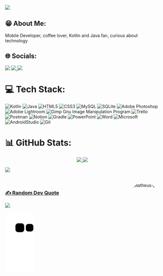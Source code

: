 [![](https://visitcount.itsvg.in/api?id=MatheusMMss&icon=5&color=1)](https://visitcount.itsvg.in)

## 😁 About Me:

Mobile Developer, coffee lover, Kotlin and Java fan, curious about technology

## 🌐 Socials:
<div> 
     <a href="https://instagram.com/matheus_11martins" target="_blank"><img src="https://img.shields.io/badge/-Instagram-%23E4405F?style=for-the-badge&logo=instagram&logoColor=white" target="_blank"></a>
     <a href = "mailto:matheus_11martins@outlook.com"><img src="https://img.shields.io/badge/Microsoft_Outlook-0078D4?style=for-the-badge&logo=microsoft-outlook&logoColor=white" target="_blank">   </a>
     <a href="https://www.linkedin.com/in/matheus-martins-730038168/" target="_blank"><img src="https://img.shields.io/badge/-LinkedIn-%230077B5?style=for-the-badge&logo=linkedin&logoColor=white" target="_blank"></a>   
  
  </div>

# 💻 Tech Stack:
![Kotlin](https://img.shields.io/badge/kotlin-%230095D5.svg?style=for-the-badge&logo=kotlin&logoColor=white) ![Java](https://img.shields.io/badge/java-%23ED8B00.svg?style=for-the-badge&logo=java&logoColor=white) ![HTML5](https://img.shields.io/badge/html5-%23E34F26.svg?style=for-the-badge&logo=html5&logoColor=white) ![CSS3](https://img.shields.io/badge/css3-%231572B6.svg?style=for-the-badge&logo=css3&logoColor=white) ![MySQL](https://img.shields.io/badge/mysql-%2300f.svg?style=for-the-badge&logo=mysql&logoColor=white) ![SQLite](https://img.shields.io/badge/sqlite-%2307405e.svg?style=for-the-badge&logo=sqlite&logoColor=white) ![Adobe Photoshop](https://img.shields.io/badge/adobephotoshop-%2331A8FF.svg?style=for-the-badge&logo=adobephotoshop&logoColor=white) ![Adobe Lightroom](https://img.shields.io/badge/Adobe%20Lightroom-31A8FF.svg?style=for-the-badge&logo=Adobe%20Lightroom&logoColor=white) ![Gimp Gnu Image Manipulation Program](https://img.shields.io/badge/Gimp-657D8B?style=for-the-badge&logo=gimp&logoColor=FFFFFF) ![Trello](https://img.shields.io/badge/Trello-%23026AA7.svg?style=for-the-badge&logo=Trello&logoColor=white) ![Postman](https://img.shields.io/badge/Postman-FF6C37?style=for-the-badge&logo=postman&logoColor=white) ![Notion](https://img.shields.io/badge/Notion-%23000000.svg?style=for-the-badge&logo=notion&logoColor=white) ![Gradle](https://img.shields.io/badge/Gradle-02303A.svg?style=for-the-badge&logo=Gradle&logoColor=white) ![PowerPoint](https://img.shields.io/badge/Microsoft_PowerPoint-B7472A?style=for-the-badge&logo=microsoft-powerpoint&logoColor=white) ![Word](https://img.shields.io/badge/Microsoft_Word-2B579A?style=for-the-badge&logo=microsoft-word&logoColor=white) ![Microsoft](https://img.shields.io/badge/Microsoft-666666?style=for-the-badge&logo=microsoft&logoColor=white) ![AndroidStudio](https://img.shields.io/badge/Android_Studio-3DDC84?style=for-the-badge&logo=android-studio&logoColor=white) ![Git](https://img.shields.io/badge/GIT-E44C30?style=for-the-badge&logo=git&logoColor=white)

# 📊 GitHub Stats:
<div align="center">
  <a href="https://github.com/MatheusMMss">
  <img height="170em" src="https://github-readme-stats.vercel.app/api?username=MatheusMMss&show_icons=true&theme=dark&include_all_commits=true&count_private=true"/>
  <img height="170em" src="https://github-readme-stats.vercel.app/api/top-langs/?username=MatheusMMss&layout=compact&langs_count=7&theme=dark"/>
</div>

![](https://github-readme-streak-stats.herokuapp.com/?user=MatheusMMss&theme=dark&hide_border=false)<br/>



<div style="display: inline_block"><br>
  <img align="right" alt="Matheus-pic" height="135" style="border-radius:50px;" src="https://media1.giphy.com/media/3ohuAxV0DfcLTxVh6w/100.webp?cid=ecf05e47f1r30hclo9qjctozfa7pj7gh7zxrnltt94kyyjo2&rid=100.webp&ct=g">
</div>
  
### ✍️ Random Dev Quote

![](https://quotes-github-readme.vercel.app/api?type=vetical&theme=gruvbox)

![snake gif](https://github.com/MatheusMMss/MatheusMMss/blob/output/github-contribution-grid-snake.svg)
  
